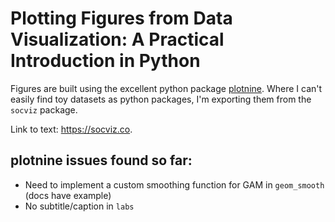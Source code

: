 # Plotting Figures from Data Visualization: A Practical Introduction in Python

Figures are built using the excellent python package [plotnine](https://github.com/has2k1/plotnine). Where I can't easily find toy datasets as python packages, I'm exporting them from the `socviz` package.

Link to text: https://socviz.co.

## plotnine issues found so far:
- Need to implement a custom smoothing function for GAM in `geom_smooth` (docs have example)
- No subtitle/caption in `labs`